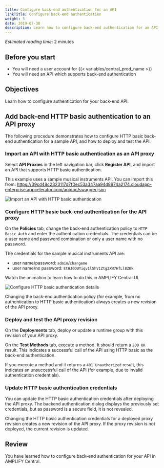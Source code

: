 ```yaml
---
title: Configure back-end authentication for an API
linkTitle: Configure back-end authentication
weight: 5
date: 2019-07-30
description: Learn how to configure back-end authentication for an API.
---
```


*Estimated reading time*: 2 minutes

## Before you start

* You will need a user account for {{< variables/central_prod_name >}}
* You will need an API which supports back-end authentication

## Objectives

Learn how to configure authentication for your back-end API.

## Add back-end HTTP basic authentication to an API proxy

The following procedure demonstrates how to configure HTTP basic back-end authentication for a sample API, and how to deploy and test the API.

### Import an API with HTTP basic authentication as an API proxy

Select **API Proxies** in the left navigation bar, click **Register API**, and import an API that supports HTTP basic authentication.

This example uses a sample musical instruments API. You can import this from: <https://39cd48c2323117d7f0ec53a347aa94d8974a2174.cloudapp-enterprise.appcelerator.com/apidoc/swagger.json>

![Import an API with HTTP basic authentication](/Images/central/import-proxy.png)

### Configure HTTP basic back-end authentication for the API proxy

On the **Policies** tab, change the back-end authentication policy to `HTTP Basic Auth` and enter the authentication credentials. The credentials can be a user name and password combination or only a user name with no password.

The credentials for the sample musical instruments API are:

* user name/password: `admin`/`changeme`
* user name/no password: `EtHJ0DUYiqv1l5hV1Ztg2XW7HfLlBZKk`

Watch the animation to learn how to do this in AMPLIFY Central UI.

![Configure HTTP basic authentication details](/Images/central/APICBackendHTTPBasic1Cropped.gif)

Changing the back-end authentication policy (for example, from no authentication to HTTP basic authentication) always creates a new revision of the API proxy.

### Deploy and test the API proxy revision

On the **Deployments** tab, deploy or update a runtime group with this revision of your API proxy.

On the **Test Methods** tab, execute a method. It should return a `200 OK` result. This indicates a successful call of the API using HTTP basic as the back-end authentication.

If you execute a method and it returns a `401 Unauthorized` result, this indicates an unsuccessful call of the API (for example, due to invalid authentication credentials).

### Update HTTP basic authentication credentials

You can update the HTTP basic authentication credentials after deploying the API proxy. The backend authentication dialog displays the previously set credentials, but as password is a secure field, it is not revealed.

Changing the HTTP basic authentication credentials for a deployed proxy revision creates a new revision of the API proxy. If the proxy revision is not deployed, the current revision is updated.

## Review

You have learned how to configure back-end authentication for your API in AMPLIFY Central.
